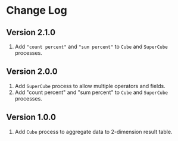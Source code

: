 # Change Log

## Version 2.1.0

1. Add `"count percent"` and `"sum percent"` to `Cube` and `SuperCube` processes.

## Version 2.0.0

1. Add `SuperCube` process to allow multiple operators and fields.
2. Add "count percent" and "sum percent" to `Cube` and `SuperCube` processes.

## Version 1.0.0

1. Add `Cube` process to aggregate data to 2-dimension result table.